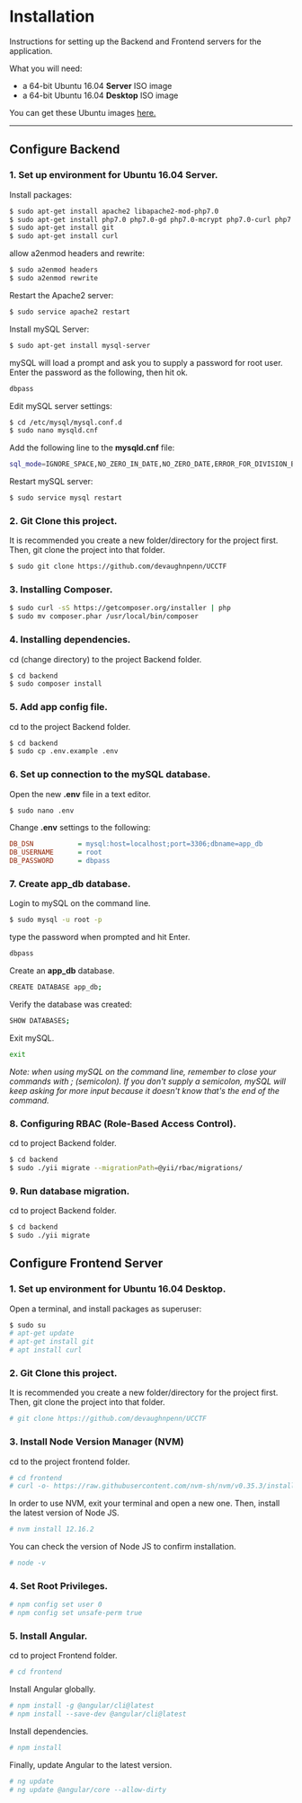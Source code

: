 # Installation

Instructions for setting up the Backend and Frontend servers for the application.

What you will need:
- a 64-bit Ubuntu 16.04 **Server** ISO image
- a 64-bit Ubuntu 16.04 **Desktop** ISO image

You can get these Ubuntu images [here.](http://releases.ubuntu.com/16.04/)

---

## Configure Backend

### 1. Set up environment for Ubuntu 16.04 Server.
Install packages:
```bash
$ sudo apt-get install apache2 libapache2-mod-php7.0
$ sudo apt-get install php7.0 php7.0-gd php7.0-mcrypt php7.0-curl php7.0-mysql php7.0-mbstring php7.0-xml php7.0-zip php7.0-sybase
$ sudo apt-get install git
$ sudo apt-get install curl
```
allow a2enmod headers and rewrite:
```bash
$ sudo a2enmod headers
$ sudo a2enmod rewrite
```
Restart the Apache2 server:
```bash
$ sudo service apache2 restart
```
Install mySQL Server:
```bash
$ sudo apt-get install mysql-server
```
mySQL will load a prompt and ask you to supply a password for root user. Enter the password as the following, then hit ok.
```bash
dbpass
```
Edit mySQL server settings:
```bash
$ cd /etc/mysql/mysql.conf.d
$ sudo nano mysqld.cnf
```
Add the following line to the **mysqld.cnf** file:
```bash
sql_mode=IGNORE_SPACE,NO_ZERO_IN_DATE,NO_ZERO_DATE,ERROR_FOR_DIVISION_BY_ZERO,NO_AUTO_CREATE_USER,NO_ENGINE_SUBSTITUTION
```
Restart mySQL server:
```bash
$ sudo service mysql restart
```

### 2. Git Clone this project.
It is recommended you create a new folder/directory for the project first. Then, git clone the project into that folder.
```bash
$ sudo git clone https://github.com/devaughnpenn/UCCTF
```

### 3. Installing Composer.
```bash
$ sudo curl -sS https://getcomposer.org/installer | php
$ sudo mv composer.phar /usr/local/bin/composer
```

### 4. Installing dependencies.
cd (change directory) to the project Backend folder.
```bash
$ cd backend
$ sudo composer install
```

### 5. Add app config file.
cd to the project Backend folder.
```bash
$ cd backend
$ sudo cp .env.example .env
```

### 6. Set up connection to the mySQL database.
Open the new **.env** file in a text editor.
```bash
$ sudo nano .env
```
Change **.env** settings to the following:
```ini
DB_DSN           = mysql:host=localhost;port=3306;dbname=app_db
DB_USERNAME      = root
DB_PASSWORD      = dbpass
```

### 7. Create app_db database.
Login to mySQL on the command line.
```bash
$ sudo mysql -u root -p
```
type the password when prompted and hit Enter.
```bash
dbpass
```
Create an **app_db** database.
```bash
CREATE DATABASE app_db;
```
Verify the database was created:
```bash
SHOW DATABASES;
```
Exit mySQL.
```bash
exit
```
*Note: when using mySQL on the command line, remember to close your commands with ; (semicolon). If you don't supply a semicolon, mySQL will keep asking for more input because it doesn't know that's the end of the command.*

### 8. Configuring RBAC (Role-Based Access Control).
cd to project Backend folder.
```bash
$ cd backend
$ sudo ./yii migrate --migrationPath=@yii/rbac/migrations/
```

### 9. Run database migration.
cd to project Backend folder.
```bash
$ cd backend
$ sudo ./yii migrate
```

## Configure Frontend Server

### 1. Set up environment for Ubuntu 16.04 Desktop.
Open a terminal, and install packages as superuser:
```bash
$ sudo su
# apt-get update
# apt-get install git
# apt install curl
```

### 2. Git Clone this project.
It is recommended you create a new folder/directory for the project first. Then, git clone the project into that folder.
```bash
# git clone https://github.com/devaughnpenn/UCCTF
```

### 3. Install Node Version Manager (NVM)
cd to the project frontend folder.
```bash
# cd frontend
# curl -o- https://raw.githubusercontent.com/nvm-sh/nvm/v0.35.3/install.sh | bash
```
In order to use NVM, exit your terminal and open a new one. Then, install the latest version of Node JS.
```bash
# nvm install 12.16.2
```
You can check the version of Node JS to confirm installation.
```bash
# node -v
```

### 4. Set Root Privileges.
```bash
# npm config set user 0
# npm config set unsafe-perm true
```

### 5. Install Angular.
cd to project Frontend folder.
```bash
# cd frontend
```
Install Angular globally.
```bash
# npm install -g @angular/cli@latest
# npm install --save-dev @angular/cli@latest
```
Install dependencies.
```bash
# npm install
```
Finally, update Angular to the latest version.
```bash
# ng update
# ng update @angular/core --allow-dirty
```
